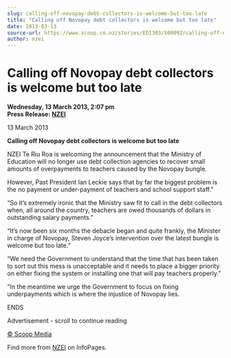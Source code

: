 ```yaml
---
slug: calling-off-novopay-debt-collectors-is-welcome-but-too-late
title: "Calling off Novopay debt collectors is welcome but too late"
date: 2013-03-13
source-url: https://www.scoop.co.nz/stories/ED1303/S00092/calling-off-novopay-debt-collectors-is-welcome-but-too-late.htm
author: nzei
---
```

Calling off Novopay debt collectors is welcome but too late
===========================================================

**Wednesday, 13 March 2013, 2:07 pm**  
**Press Release: [NZEI](https://info.scoop.co.nz/NZEI)**

13 March 2013

**Calling off Novopay debt collectors is welcome but too late**

NZEI Te Riu Roa is welcoming the announcement that the Ministry of Education will no longer use debt collection agencies to recover small amounts of overpayments to teachers caused by the Novopay bungle.

However, Past President Ian Leckie says that by far the biggest problem is the no payment or under-payment of teachers and school support staff.”

“So it’s extremely ironic that the Ministry saw fit to call in the debt collectors when, all around the country, teachers are owed thousands of dollars in outstanding salary payments.”

“It’s now been six months the debacle began and quite frankly, the Minister in charge of Novopay, Steven Joyce’s intervention over the latest bungle is welcome but too late.”

“We need the Government to understand that the time that has been taken to sort out this mess is unacceptable and it needs to place a bigger priority on either fixing the system or installing one that will pay teachers properly.”

“In the meantime we urge the Government to focus on fixing underpayments which is where the injustice of Novopay lies.

ENDS

Advertisement - scroll to continue reading





[© Scoop Media](http://www.scoop.co.nz/about/terms.html)

Find more from [NZEI](https://info.scoop.co.nz/NZEI) on InfoPages.